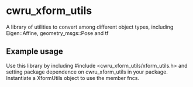 # cwru_xform_utils
A library of utilities to convert among different object types, including
Eigen::Affine, geometry_msgs::Pose and tf

## Example usage
Use this library by including #include <cwru_xform_utils/xform_utils.h> and setting package
dependence on cwru_xform_utils in your package. Instantiate a XformUtils object to use the member fncs.

    
